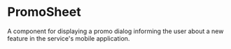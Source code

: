 # PromoSheet

A component for displaying a promo dialog informing the user about a new feature in the service's mobile application.
